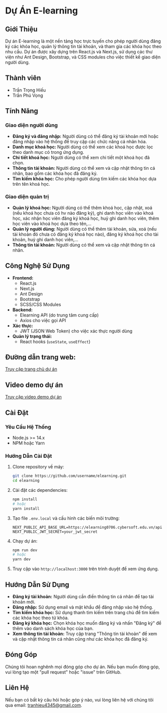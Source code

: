 # Dự Án E-learning

## Giới Thiệu

Dự án E-learning là một nền tảng học trực tuyến cho phép người dùng đăng ký các khóa học, quản lý thông tin tài khoản, và tham gia các khóa học theo nhu cầu. Dự án được xây dựng trên React.js và Next.js, sử dụng các thư viện như Ant Design, Bootstrap, và CSS modules cho việc thiết kế giao diện người dùng.

## Thành viên
- Trần Trọng Hiếu
- Trần Phú Vọng

## Tính Năng

### Giao diện người dùng
- **Đăng ký và đăng nhập:** Người dùng có thể đăng ký tài khoản mới hoặc đăng nhập vào hệ thống để truy cập các chức năng cá nhân hóa.
- **Danh mục khoá học:** Người dùng có thể xem các khoá học được lọc theo danh mục có trong ứng dụng.
- **Chi tiết khoá học:** Người dùng có thể xem chi tiết một khoá học đã chọn.
- **Thông tin tài khoản:** Người dùng có thể xem và cập nhật thông tin cá nhân, bao gồm các khóa học đã đăng ký.
- **Tìm kiếm khóa học:** Cho phép người dùng tìm kiếm các khóa học dựa trên tên khoá học.

### Giao diện quản trị
- **Quản lý khoá học:** Người dùng có thể thêm khoá học, cập nhật, xoá (nếu khoá học chưa có hv nào đăng ký), ghi danh học viên vào khoá học, xác nhận học viên đăng ký khoá học, huỷ ghi danh học viên, thêm học viên vào khoá học dựa theo tên,...
- **Quản lý người dùng:** Người dùng có thể thêm tài khoản, sửa, xoá (nếu tài khoản đó chưa có đăng ký khoá học nào), đăng ký khoá học cho tài khoản, huỷ ghi danh học viên,...
- **Thông tin tài khoản:** Người dùng có thể xem và cập nhật thông tin cá nhân.

## Công Nghệ Sử Dụng

- **Frontend:**
  - React.js
  - Next.js
  - Ant Design
  - Bootstrap
  - SCSS/CSS Modules
- **Backend:**
  - Elearning API (do trung tâm cung cấp)
  - Axios cho việc gọi API
- **Xác thực:**
  - JWT (JSON Web Token) cho việc xác thực người dùng
- **Quản lý trạng thái:**
  - React hooks (`useState`, `useEffect`)

## Đường dẫn trang web: 
[Truy cập trang chủ dự án](https://capstone4-psi.vercel.app/)

## Video demo dự án 
[Truy cập video demo dự án](https://www.youtube.com/watch?v=jq4uoys1lcc)

## Cài Đặt

### Yêu Cầu Hệ Thống

- Node.js >= 14.x
- NPM hoặc Yarn

### Hướng Dẫn Cài Đặt

1. Clone repository về máy:
    ```bash
    git clone https://github.com/username/elearning.git
    cd elearning
    ```

2. Cài đặt các dependencies:
    ```bash
    npm install
    # hoặc
    yarn install
    ```

3. Tạo file `.env.local` và cấu hình các biến môi trường:
    ```plaintext
    NEXT_PUBLIC_API_BASE_URL=https://elearning0706.cybersoft.edu.vn/api
    NEXT_PUBLIC_JWT_SECRET=your_jwt_secret
    ```

4. Chạy dự án:
    ```bash
    npm run dev
    # hoặc
    yarn dev
    ```

5. Truy cập vào `http://localhost:3000` trên trình duyệt để xem ứng dụng.

## Hướng Dẫn Sử Dụng

- **Đăng ký tài khoản:** Người dùng cần điền thông tin cá nhân để tạo tài khoản mới.
- **Đăng nhập:** Sử dụng email và mật khẩu để đăng nhập vào hệ thống.
- **Tìm kiếm khóa học:** Sử dụng thanh tìm kiếm trên trang chủ để tìm kiếm các khóa học theo từ khóa.
- **Đăng ký khóa học:** Chọn khóa học muốn đăng ký và nhấn "Đăng ký" để thêm vào danh sách khóa học của bạn.
- **Xem thông tin tài khoản:** Truy cập trang "Thông tin tài khoản" để xem và cập nhật thông tin cá nhân cũng như các khóa học đã đăng ký.

## Đóng Góp

Chúng tôi hoan nghênh mọi đóng góp cho dự án. Nếu bạn muốn đóng góp, vui lòng tạo một "pull request" hoặc "issue" trên GitHub.

## Liên Hệ

Nếu bạn có bất kỳ câu hỏi hoặc góp ý nào, vui lòng liên hệ với chúng tôi qua email: [tranhieu4345@gmail.com](tranhieu4345@gmail.com).
